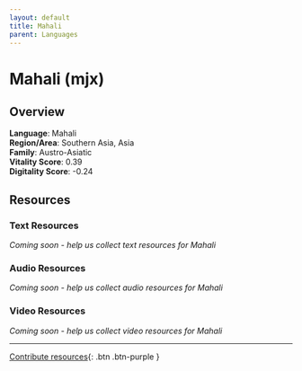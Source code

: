 ```yaml
---
layout: default
title: Mahali
parent: Languages
---
```


# Mahali (mjx)

## Overview

**Language**: Mahali  
**Region/Area**: Southern Asia, Asia  
**Family**: Austro-Asiatic  
**Vitality Score**: 0.39  
**Digitality Score**: -0.24  

## Resources

### Text Resources
*Coming soon - help us collect text resources for Mahali*

### Audio Resources
*Coming soon - help us collect audio resources for Mahali*

### Video Resources
*Coming soon - help us collect video resources for Mahali*

---

[Contribute resources](https://fairtrain.github.io/){: .btn .btn-purple }
